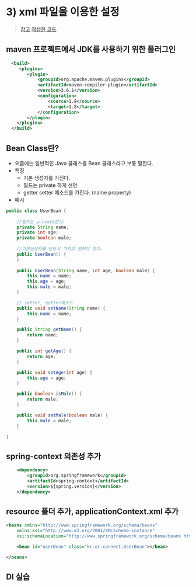 # 3) xml 파일을 이용한 설정
> [참고](https://www.edwith.org/boostcourse-web-be/lecture/58971/)
> [작성한 코드](https://github.com/96glory/boostcourse-web-be/tree/43edbcf151592b6a8450e9751c41b6ab90fd507e)

## maven 프로젝트에서 JDK를 사용하기 위한 플러그인
```xml
  <build>
     <plugins>
        <plugin>
            <groupId>org.apache.maven.plugins</groupId>
            <artifactId>maven-compiler-plugin</artifactId>
            <version>3.6.1</version>
            <configuration>
                <source>1.8</source>
                <target>1.8</target>
            </configuration>
        </plugin>
    </plugins>
  </build>
```

## Bean Class란?
* 요즘에는 일반적인 Java 클래스를 Bean 클래스라고 보통 말한다.
* 특징
  * 기본 생성자를 가진다.
  * 필드는 private 하게 선언
  * getter setter 메소드를 가진다. (name property)
* 예시
```java
public class UserBean {
	
	//필드는 private한다.
	private String name;
	private int age;
	private boolean male;
	
	//기본생성자를 반드시 가지고 있어야 한다.
	public UserBean() {
	}
	
	public UserBean(String name, int age, boolean male) {
		this.name = name;
		this.age = age;
		this.male = male;
	}

	// setter, getter메소드
	public void setName(String name) {
		this.name = name;
	}

	public String getName() {
		return name;
	}

	public int getAge() {
		return age;
	}

	public void setAge(int age) {
		this.age = age;
	}

	public boolean isMale() {
		return male;
	}

	public void setMale(boolean male) {
		this.male = male;
	}

}
```

## spring-context 의존성 추가
```xml
	<dependency>
		<groupId>org.springframework</groupId>
		<artifactId>spring-context</artifactId>
		<version>${spring.version}</version>
	</dependency>
```
## resource 폴더 추가, applicationContext.xml 추가
```xml
<beans xmlns="http://www.springframework.org/schema/beans"
	xmlns:xsi="http://www.w3.org/2001/XMLSchema-instance"
	xsi:schemaLocation="http://www.springframework.org/schema/beans http://www.springframework.org/schema/beans/spring-beans.xsd">

	<bean id="userBean" class="kr.or.connect.UserBean"></bean>

</beans>
```

## DI 실습
